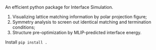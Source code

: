 An efficient python package for Interface Simulation.
1. Visualizing lattice matching information by polar projection figure;
2. Symmetry analysis to screen out identical matching and termination conditions;
3. Structure pre-optimization by MLIP-predicted interface energy.

Install
`pip install .`
